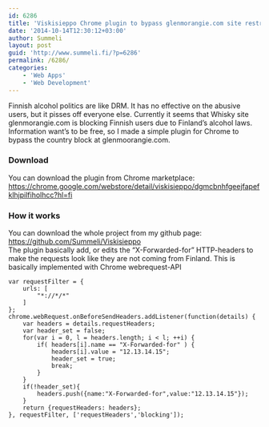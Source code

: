 ```yaml
---
id: 6286
title: 'Viskisieppo Chrome plugin to bypass glenmorangie.com site restriction to Finland'
date: '2014-10-14T12:30:12+03:00'
author: Summeli
layout: post
guid: 'http://www.summeli.fi/?p=6286'
permalink: /6286/
categories:
    - 'Web Apps'
    - 'Web Development'
---
```


Finnish alcohol politics are like DRM. It has no effective on the abusive users, but it pisses off everyone else. Currently it seems that Whisky site glenmorangie.com is blocking Finnish users due to Finland’s alcohol laws.  
Information want’s to be free, so I made a simple plugin for Chrome to bypass the country block at glenmoorangie.com.

### Download

You can download the plugin from Chrome marketplace: <https://chrome.google.com/webstore/detail/viskisieppo/dgmcbnhfgeejfapefklhjpilfiholhcc?hl=fi>

### How it works

You can download the whole project from my github page: <https://github.com/Summeli/Viskisieppo>  
The plugin basically add, or edits the “X-Forwarded-for” HTTP-headers to make the requests look like they are not coming from Finland. This is basically implemented with Chrome webrequest-API

```
var requestFilter = {
	urls: [
		"*://*/*"
	]
};
chrome.webRequest.onBeforeSendHeaders.addListener(function(details) {
	var headers = details.requestHeaders;
	var header_set = false;
	for(var i = 0, l = headers.length; i < l; ++i) {
		if( headers[i].name == "X-Forwarded-for" ) {
			headers[i].value = "12.13.14.15";
			header_set = true;
			break;
		}
	}
	if(!header_set){
		headers.push({name:"X-Forwarded-for",value:"12.13.14.15"});
	}
	return {requestHeaders: headers};
}, requestFilter, ['requestHeaders','blocking']);
```